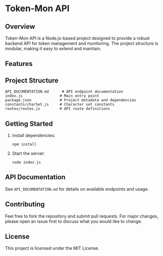 # Token-Mon API

## Overview

Token-Mon API is a Node.js-based project designed to provide a robust backend API for token management and monitoring. The project structure is modular, making it easy to extend and maintain.

## Features

## Project Structure

```
API_DOCUMENTATION.md      # API endpoint documentation
index.js                 # Main entry point
package.json             # Project metadata and dependencies
constants/charSet.js     # Character set constants
routes/routes.js         # API route definitions
```

## Getting Started

1. Install dependencies:
   ```
   npm install
   ```
2. Start the server:
   ```
   node index.js
   ```

## API Documentation

See `API_DOCUMENTATION.md` for details on available endpoints and usage.

## Contributing

Feel free to fork the repository and submit pull requests. For major changes, please open an issue first to discuss what you would like to change.

## License

This project is licensed under the MIT License.
